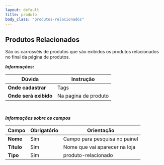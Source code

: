 ```yaml
---
layout: default
title: produto
body_class: "produtos-relacionados"
---
```



## Produtos Relacionados

São os carrosséis de produtos que são exibidos os produtos relacionados no final da página de produtos.


***Informações:***

| Dúvida                          | Instrução                                                               |
| ------------------------------- | ----------------------------------------------------------------------- |
| **Onde cadastrar**              | Tags                                                                    |
| **Onde será exibido**           | Na pagina de produto                           |


&nbsp;

***Informações sobre os campos***

| Campo         | Obrigatório         | Orientação                                |
| ------------- | ------------------- | ----------------------------------------- |
| **Nome**      | Sim      | Campo para pesquisa no painel                      |
| **Título**    | Sim | Nome que vai aparecer na loja                   |
| **Tipo** | Sim | produto-relacionado     |



&nbsp;
